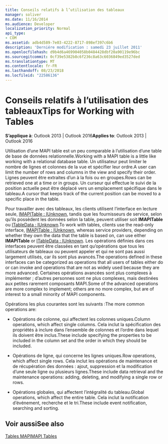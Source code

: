 ```yaml
---
title: Conseils relatifs à l’utilisation des tableaux
manager: soliver
ms.date: 11/16/2014
ms.audience: Developer
localization_priority: Normal
api_type:
- COM
ms.assetid: adb4d589-7e03-4222-8717-898ef397c6b6
description: 'Derniére modification : samedi 23 juillet 2011'
ms.openlocfilehash: d9b4d6a469904058b0484428dbf20a90119e96bc
ms.sourcegitcommit: 0cf39e5382b8c6f236c8a63c6036849ed3527ded
ms.translationtype: MT
ms.contentlocale: fr-FR
ms.lasthandoff: 08/23/2018
ms.locfileid: "22586136"
---
```

# <a name="tips-for-working-with-tables"></a><span data-ttu-id="94401-103">Conseils relatifs à l’utilisation des tableaux</span><span class="sxs-lookup"><span data-stu-id="94401-103">Tips for Working with Tables</span></span>

  
  
<span data-ttu-id="94401-104">**S’applique à**: Outlook 2013 | Outlook 2016</span><span class="sxs-lookup"><span data-stu-id="94401-104">**Applies to**: Outlook 2013 | Outlook 2016</span></span> 
  
<span data-ttu-id="94401-105">Utilisation d’une MAPI table est un peu comparable à l’utilisation d’une table de base de données relationnelle.</span><span class="sxs-lookup"><span data-stu-id="94401-105">Working with a MAPI table is a little like working with a relational database table.</span></span> <span data-ttu-id="94401-106">Un utilisateur peut limiter le nombre de lignes et colonnes de la vue et spécifier leur ordre.</span><span class="sxs-lookup"><span data-stu-id="94401-106">A user can limit the number of rows and columns in the view and specify their order.</span></span> <span data-ttu-id="94401-107">Lignes peuvent être extraites d’un à la fois ou en groupes.</span><span class="sxs-lookup"><span data-stu-id="94401-107">Rows can be retrieved one at a time or in groups.</span></span> <span data-ttu-id="94401-108">Un curseur qui effectue le suivi de la position actuelle peut être déplacé vers un emplacement spécifique dans le tableau.</span><span class="sxs-lookup"><span data-stu-id="94401-108">A cursor that keeps track of the current position can be moved to a specific place in the table.</span></span> 
  
<span data-ttu-id="94401-109">Pour travailler avec des tableaux, les clients utilisent l’interface en lecture seule, [IMAPITable : IUnknown](imapitableiunknown.md), tandis que les fournisseurs de service, selon qu’ils possèdent les données selon la table, peuvent utiliser soit **IMAPITable** ou [ITableData : IUnknown](itabledataiunknown.md).</span><span class="sxs-lookup"><span data-stu-id="94401-109">To work with tables, clients use the read-only interface, [IMAPITable : IUnknown](imapitableiunknown.md), whereas service providers, depending on whether they own the data that the table is based on, can use either **IMAPITable** or [ITableData : IUnknown](itabledataiunknown.md).</span></span> <span data-ttu-id="94401-110">Les opérations définies dans ces interfaces peuvent être classées en tant qu’opérations que tous les utilisateurs de tableaux ou peuvent appeler et qui ne sont pas aussi largement utilisés, car ils sont plus avancés.</span><span class="sxs-lookup"><span data-stu-id="94401-110">The operations defined in these interfaces can be categorized as operations that all users of tables either do or can invoke and operations that are not as widely used because they are more advanced.</span></span> <span data-ttu-id="94401-111">Certaines opérations avancées sont plus complexes à implémenter ; d’autres personnes sont ne plus complexes, mais destinées aux petites rarement composants MAPI.</span><span class="sxs-lookup"><span data-stu-id="94401-111">Some of the advanced operations are more complex to implement; others are no more complex, but are of interest to a small minority of MAPI components.</span></span> 
  
<span data-ttu-id="94401-112">Opérations les plus courantes sont les suivants :</span><span class="sxs-lookup"><span data-stu-id="94401-112">The more common operations are:</span></span>
  
- <span data-ttu-id="94401-113">Opérations de colonne, qui affectent les colonnes uniques.</span><span class="sxs-lookup"><span data-stu-id="94401-113">Column operations, which affect single columns.</span></span> <span data-ttu-id="94401-114">Cela inclut la spécification des propriétés à inclure dans l’ensemble de colonnes et l’ordre dans lequel ils doivent être inclus.</span><span class="sxs-lookup"><span data-stu-id="94401-114">These include specifying the properties to be included in the column set and the order in which they should be included.</span></span>
    
- <span data-ttu-id="94401-115">Opérations de ligne, qui concerne les lignes uniques.</span><span class="sxs-lookup"><span data-stu-id="94401-115">Row operations, which affect single rows.</span></span> <span data-ttu-id="94401-116">Cela inclut les opérations de maintenance et de récupération des données : ajout, suppression et la modification d’une seule ligne ou plusieurs lignes.</span><span class="sxs-lookup"><span data-stu-id="94401-116">These include data retrieval and the maintenance operations: adding, deleting, and modifying a single row or rows.</span></span>
    
- <span data-ttu-id="94401-117">Opérations globales, qui affectent l’intégralité du tableau.</span><span class="sxs-lookup"><span data-stu-id="94401-117">Global operations, which affect the entire table.</span></span> <span data-ttu-id="94401-118">Cela inclut la notification d’événement, recherche et le tri.</span><span class="sxs-lookup"><span data-stu-id="94401-118">These include event notification, searching and sorting.</span></span>
    
## <a name="see-also"></a><span data-ttu-id="94401-119">Voir aussi</span><span class="sxs-lookup"><span data-stu-id="94401-119">See also</span></span>



[<span data-ttu-id="94401-120">Tables MAPI</span><span class="sxs-lookup"><span data-stu-id="94401-120">MAPI Tables</span></span>](mapi-tables.md)

